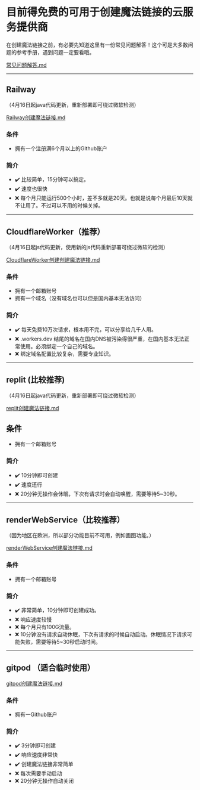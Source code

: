 # 目前得免费的可用于创建魔法链接的云服务提供商

在创建魔法链接之前，有必要先知道这里有一份常见问题解答！这个可是大多数问题的参考手册，遇到问题一定要看哦。

[常见问题解答.md](/常见问题解答.md)

---
## Railway
（4月16日起java代码更新，重新部署即可绕过微软检测）

[Railway创建魔法链接.md](./详细教学/Railway创建魔法链接.md)
### 条件
- 拥有一个注册满6个月以上的Github账户
### 简介
- ✔️ 比较简单，15分钟可以搞定。
- ✔️ 速度也很快
- ❌ 每个月只能运行500个小时，差不多就是20天。也就是说每个月最后10天就不让用了。不过可以不用的时候关掉。


---
## CloudflareWorker（推荐）

（4月16日起js代码更新，使用新的js代码重新部署可绕过微软的检测）

[CloudflareWorker创建创建魔法链接.md](./详细教学/CloudflareWorker创建创建魔法链接.md)
### 条件
- 拥有一个邮箱账号
- 拥有一个域名（没有域名也可以但是国内基本无法访问）
### 简介
- ✔️ 每天免费10万次请求，根本用不完，可以分享给几千人用。
- ❌ .workers.dev 结尾的域名在国内DNS被污染得很严重，在国内基本无法正常使用。必须绑定一个自己的域名。
- ❌ 绑定域名配置比较复杂，需要专业知识。



---
## replit (比较推荐)

（4月16日起java代码更新，重新部署即可绕过微软检测）

[replit创建魔法链接.md](./详细教学/replit创建魔法链接.md)
## 条件
- 拥有一个邮箱账号
### 简介
- ✔️ 10分钟即可创建
- ✔️ 速度还行
- ❌ 20分钟无操作会休眠，下次有请求时会自动唤醒，需要等待5~30秒。


---
## renderWebService（比较推荐）

（因为地区在欧洲，所以部分功能目前不可用，例如画图功能。）

[renderWebService创建魔法链接.md](./详细教学/renderWebService创建魔法链接.md)
### 条件
- 拥有一个邮箱账号
### 简介
- ✔️ 非常简单，10分钟即可创建成功。
- ❌ 响应速度较慢
- ❌ 每个月只有100G流量。
- ❌ 10分钟没有请求自动休眠，下次有请求的时候自动启动。休眠情况下请求可能失败，需要等待5~30秒启动时间。



---
## gitpod （适合临时使用）
[gitpod创建魔法链接.md](./详细教学/gitpod创建魔法链接.md)
### 条件
- 拥有一Github账户
### 简介
- ✔️ 3分钟即可创建
- ✔️ 响应速度非常快 
- ✔️ 创建魔法链接非常简单 
- ❌ 每次需要手动启动 
- ❌ 20分钟无操作自动关闭 

